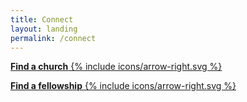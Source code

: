 ```yaml
---
title: Connect
layout: landing
permalink: /connect
---
```


<div class="text-center font-36">
    <p><a class="brand-btn arrow-btn" href="/connect/churches"><strong>Find a church</strong> {% include icons/arrow-right.svg %}</a></p>
    <p><a class="brand-btn arrow-btn" href="/connect/fellowships"><strong>Find a fellowship</strong> {% include icons/arrow-right.svg %}</a></p>
</div>
